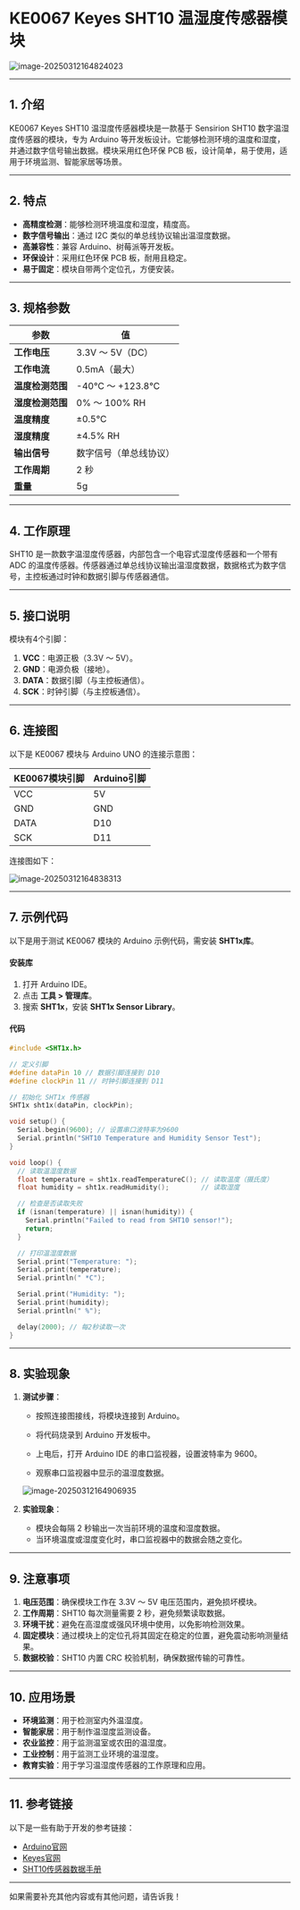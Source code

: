 # KE0067 Keyes SHT10 温湿度传感器模块

![image-20250312164824023](media/image-20250312164824023.png)

---

## **1. 介绍**

KE0067 Keyes SHT10 温湿度传感器模块是一款基于 Sensirion SHT10 数字温湿度传感器的模块，专为 Arduino 等开发板设计。它能够检测环境的温度和湿度，并通过数字信号输出数据。模块采用红色环保 PCB 板，设计简单，易于使用，适用于环境监测、智能家居等场景。

---

## **2. 特点**

- **高精度检测**：能够检测环境温度和湿度，精度高。
- **数字信号输出**：通过 I2C 类似的单总线协议输出温湿度数据。
- **高兼容性**：兼容 Arduino、树莓派等开发板。
- **环保设计**：采用红色环保 PCB 板，耐用且稳定。
- **易于固定**：模块自带两个定位孔，方便安装。

---

## **3. 规格参数**

| 参数            | 值                     |
|-----------------|------------------------|
| **工作电压**    | 3.3V ～ 5V（DC）       |
| **工作电流**    | 0.5mA（最大）          |
| **温度检测范围**| -40℃ ～ +123.8℃       |
| **湿度检测范围**| 0% ～ 100% RH          |
| **温度精度**    | ±0.5℃                 |
| **湿度精度**    | ±4.5% RH              |
| **输出信号**    | 数字信号（单总线协议） |
| **工作周期**    | 2 秒                   |
| **重量**        | 5g                     |

---

## **4. 工作原理**

SHT10 是一款数字温湿度传感器，内部包含一个电容式湿度传感器和一个带有 ADC 的温度传感器。传感器通过单总线协议输出温湿度数据，数据格式为数字信号，主控板通过时钟和数据引脚与传感器通信。

---

## **5. 接口说明**

模块有4个引脚：
1. **VCC**：电源正极（3.3V ～ 5V）。
2. **GND**：电源负极（接地）。
3. **DATA**：数据引脚（与主控板通信）。
4. **SCK**：时钟引脚（与主控板通信）。

---

## **6. 连接图**

以下是 KE0067 模块与 Arduino UNO 的连接示意图：

| KE0067模块引脚 | Arduino引脚 |
| -------------- | ----------- |
| VCC            | 5V          |
| GND            | GND         |
| DATA           | D10         |
| SCK            | D11         |

连接图如下：

![image-20250312164838313](media/image-20250312164838313.png)

---

## **7. 示例代码**

以下是用于测试 KE0067 模块的 Arduino 示例代码，需安装 **SHT1x库**。

#### **安装库**

1. 打开 Arduino IDE。
2. 点击 **工具 > 管理库**。
3. 搜索 **SHT1x**，安装 **SHT1x Sensor Library**。

#### **代码**
```cpp
#include <SHT1x.h>

// 定义引脚
#define dataPin 10 // 数据引脚连接到 D10
#define clockPin 11 // 时钟引脚连接到 D11

// 初始化 SHT1x 传感器
SHT1x sht1x(dataPin, clockPin);

void setup() {
  Serial.begin(9600); // 设置串口波特率为9600
  Serial.println("SHT10 Temperature and Humidity Sensor Test");
}

void loop() {
  // 读取温湿度数据
  float temperature = sht1x.readTemperatureC(); // 读取温度（摄氏度）
  float humidity = sht1x.readHumidity();        // 读取湿度

  // 检查是否读取失败
  if (isnan(temperature) || isnan(humidity)) {
    Serial.println("Failed to read from SHT10 sensor!");
    return;
  }

  // 打印温湿度数据
  Serial.print("Temperature: ");
  Serial.print(temperature);
  Serial.println(" *C");

  Serial.print("Humidity: ");
  Serial.print(humidity);
  Serial.println(" %");

  delay(2000); // 每2秒读取一次
}
```

---

## **8. 实验现象**

1. **测试步骤**：
   - 按照连接图接线，将模块连接到 Arduino。
   
   - 将代码烧录到 Arduino 开发板中。
   
   - 上电后，打开 Arduino IDE 的串口监视器，设置波特率为 9600。
   
   - 观察串口监视器中显示的温湿度数据。
   
   	![image-20250312164906935](media/image-20250312164906935.png)
   
2. **实验现象**：
   - 模块会每隔 2 秒输出一次当前环境的温度和湿度数据。
   - 当环境温度或湿度变化时，串口监视器中的数据会随之变化。

---

## **9. 注意事项**

1. **电压范围**：确保模块工作在 3.3V ～ 5V 电压范围内，避免损坏模块。
2. **工作周期**：SHT10 每次测量需要 2 秒，避免频繁读取数据。
3. **环境干扰**：避免在高湿度或强风环境中使用，以免影响检测效果。
4. **固定模块**：通过模块上的定位孔将其固定在稳定的位置，避免震动影响测量结果。
5. **数据校验**：SHT10 内置 CRC 校验机制，确保数据传输的可靠性。

---

## **10. 应用场景**

- **环境监测**：用于检测室内外温湿度。
- **智能家居**：用于制作温湿度监测设备。
- **农业监控**：用于监测温室或农田的温湿度。
- **工业控制**：用于监测工业环境的温湿度。
- **教育实验**：用于学习温湿度传感器的工作原理和应用。

---

## **11. 参考链接**

以下是一些有助于开发的参考链接：
- [Arduino官网](https://www.arduino.cc/)
- [Keyes官网](http://www.keyes-robot.com/)
- [SHT10传感器数据手册](https://www.sensirion.com/fileadmin/user_upload/customers/sensirion/Dokumente/Humidity_and_Temperature_Sensors/Sensirion_Humidity_Sensors_SHT1x_Datasheet.pdf)

---

如果需要补充其他内容或有其他问题，请告诉我！
